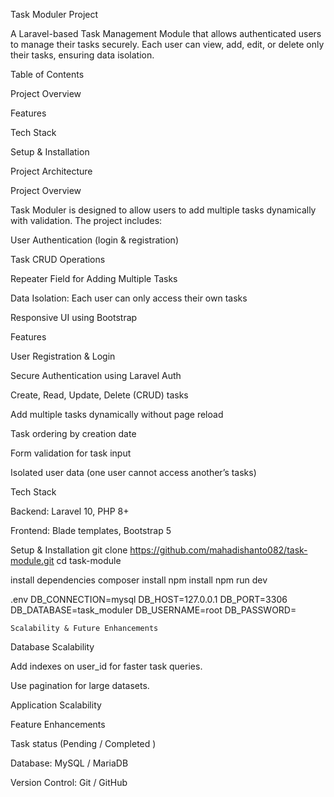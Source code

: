 Task Moduler Project

A Laravel-based Task Management Module that allows authenticated users to manage their tasks securely. Each user can view, add, edit, or delete only their tasks, ensuring data isolation.

Table of Contents

Project Overview

Features

Tech Stack

Setup & Installation

Project Architecture

Project Overview

Task Moduler is designed to allow users to add multiple tasks dynamically with validation. The project includes:

User Authentication (login & registration)

Task CRUD Operations

Repeater Field for Adding Multiple Tasks

Data Isolation: Each user can only access their own tasks

Responsive UI using Bootstrap

Features

User Registration & Login

Secure Authentication using Laravel Auth

Create, Read, Update, Delete (CRUD) tasks

Add multiple tasks dynamically without page reload

Task ordering by creation date

Form validation for task input

Isolated user data (one user cannot access another’s tasks)

Tech Stack

Backend: Laravel 10, PHP 8+

Frontend: Blade templates, Bootstrap 5


Setup & Installation
git clone https://github.com/mahadishanto082/task-module.git
cd task-module

install dependencies
composer install
npm install
npm run dev


.env
DB_CONNECTION=mysql
DB_HOST=127.0.0.1
DB_PORT=3306
DB_DATABASE=task_moduler
DB_USERNAME=root
DB_PASSWORD=


    Scalability & Future Enhancements

Database Scalability

Add indexes on user_id for faster task queries.

Use pagination for large datasets.

Application Scalability


Feature Enhancements

Task status (Pending / Completed )


Database: MySQL / MariaDB

Version Control: Git / GitHub
